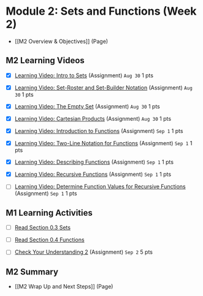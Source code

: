# Module 2: Sets and Functions (Week 2)

-   [[M2 Overview & Objectives]] (Page)

## M2 Learning Videos

- [x] [Learning Video: Intro to Sets](https://csusb.instructure.com/courses/15759/modules/items/1037415) (Assignment) `Aug 30` 1 pts

- [x] [Learning Video: Set-Roster and Set-Builder Notation](https://csusb.instructure.com/courses/15759/modules/items/1037416) (Assignment) `Aug 30` 1 pts

- [x] [Learning Video: The Empty Set](https://csusb.instructure.com/courses/15759/modules/items/1037417) (Assignment) `Aug 30` 1 pts

- [x] [Learning Video: Cartesian Products](https://csusb.instructure.com/courses/15759/modules/items/1037418) (Assignment) `Aug 30` 1 pts

- [x] [Learning Video: Introduction to Functions](https://csusb.instructure.com/courses/15759/modules/items/1108681) (Assignment) `Sep 1` 1 pts

- [x] [Learning Video: Two-Line Notation for Functions](https://csusb.instructure.com/courses/15759/modules/items/1108682) (Assignment) `Sep 1` 1 pts

- [x] [Learning Video: Describing Functions](https://csusb.instructure.com/courses/15759/modules/items/1108678) (Assignment) `Sep 1` 1 pts

- [x] [Learning Video: Recursive Functions](https://csusb.instructure.com/courses/15759/modules/items/1108680) (Assignment) `Sep 1` 1 pts

- [ ] [Learning Video: Determine Function Values for Recursive Functions](https://csusb.instructure.com/courses/15759/modules/items/1108679) (Assignment) `Sep 1` 1 pts


## M1 Learning Activities

- [ ] [Read Section 0.3 Sets](https://csusb.instructure.com/courses/15759/modules/items/1037420)

- [ ] [Read Section 0.4 Functions](https://csusb.instructure.com/courses/15759/modules/items/1037433)

- [ ] [Check Your Understanding 2](https://csusb.instructure.com/courses/15759/modules/items/1108691) (Assignment) `Sep 2` 5 pts

## M2 Summary

- [[M2 Wrap Up and Next Steps]] (Page)